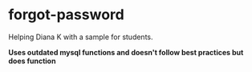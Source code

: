 # forgot-password
Helping Diana K with a sample for students.

**Uses outdated mysql functions and doesn't follow best practices but does function**

